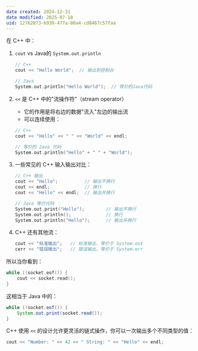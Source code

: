 ```yaml
---
date created: 2024-12-31
date modified: 2025-07-10
uid: 12762873-6930-477a-80a4-cd8467c57faa
---
```


在 C++ 中：

1. `cout` vs Java的 `System.out.println`

   ```cpp
   // C++
   cout << "Hello World";  // 输出到控制台
   
   // Java
   System.out.println("Hello World");  // 等价的Java代码
   ```

2. `<<` 是 C++ 中的"流操作符"（stream operator）
   - 它的作用是将右边的数据"流入"左边的输出流
   - 可以连续使用：

   ```cpp
   // C++
   cout << "Hello" << " " << "World" << endl;
   
   // 等价的 Java 代码
   System.out.println("Hello" + " " + "World");
   ```

3. 一些常见的 C++ 输入输出对比：

   ```cpp
   // C++ 输出
   cout << "Hello";          // 输出不换行
   cout << endl;             // 换行
   cout << "Hello" << endl;  // 输出并换行
   
   // Java 等价代码
   System.out.print("Hello");        // 输出不换行
   System.out.println();             // 换行
   System.out.println("Hello");      // 输出并换行
   ```

4. C++ 还有其他流：

   ```cpp
   cout << "标准输出";   // 标准输出，等价于 System.out
   cerr << "错误输出";   // 错误输出，等价于 System.err
   ```

所以当你看到：

```cpp
while (!socket.eof()) {
    cout << socket.read();
}
```

这相当于 Java 中的：

```java
while (!socket.eof()) {
    System.out.print(socket.read());
}
```

C++ 使用 `<<` 的设计允许更灵活的链式操作，你可以一次输出多个不同类型的值：

```cpp
cout << "Number: " << 42 << " String: " << "Hello" << endl;
```
